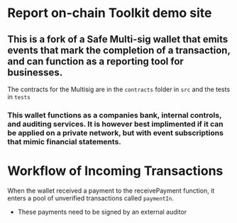 # Report on-chain Toolkit demo site

This is a fork of a Safe Multi-sig wallet that emits events that mark the completion of a transaction, and can function as a reporting tool for businesses.
-----------------
The contracts for the Multisig are in the `contracts` folder in `src` and the tests in `tests`

### This wallet functions as a companies bank, internal controls, and auditing services. It is however best implimented if it can be applied on a private network, but with event subscriptions that mimic financial statements.

# Workflow of Incoming Transactions
When the wallet received a payment to the receivePayment function, it enters a pool of unverified transactions called `paymentIn`.
- These payments need to be signed by an external auditor